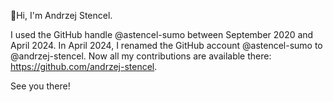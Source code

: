 👋Hi, I'm Andrzej Stencel.

I used the GitHub handle @astencel-sumo between September 2020 and April 2024. In April 2024, I renamed the GitHub account @astencel-sumo to @andrzej-stencel. Now all my contributions are available there: https://github.com/andrzej-stencel.

See you there!
